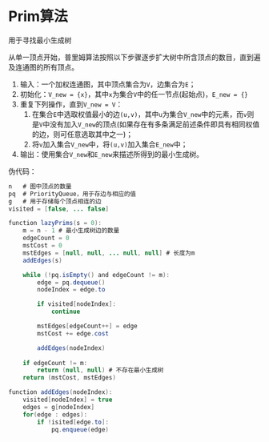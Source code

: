 # Prim算法

用于寻找最小生成树‌

从单一顶点开始，普里姆算法按照以下步骤逐步扩大树中所含顶点的数目，直到遍及连通图的所有顶点。

1. 输入：一个加权连通图，其中顶点集合为`V`，边集合为`E`；
2. 初始化：`V_new = {x}`，其中`x`为集合`V`中的任一节点\(起始点\)，`E_new = {}`
3. 重复下列操作，直到`V_new = V`：
   1. 在集合`E`中选取权值最小的边`(u,v)`，其中`u`为集合`V_new`中的元素，而`v`则是`V`中没有加入`V_new`的顶点\(如果存在有多条满足前述条件即具有相同权值的边，则可任意选取其中之一\)；
   2. 将`v`加入集合`V_new`中，将`(u,v)`加入集合`E_new`中；
4. 输出：使用集合`V_new`和`E_new`来描述所得到的最小生成树。

伪代码：

```java
n	# 图中顶点的数量
pq	# PriorityQueue，用于存边与相应的值
g	# 用于存储每个顶点相连的边
visited = [false, ... false]

function lazyPrims(s = 0):
	m = n - 1 # 最小生成树边的数量
	edgeCount = 0
	mstCost = 0
	mstEdges = [null, null, ... null, null]	# 长度为m
	addEdges(s)

	while (!pq.isEmpty() and edgeCount != m):
		edge = pq.dequeue()
		nodeIndex = edge.to

		if visited[nodeIndex]:
			continue

		mstEdges[edgeCount++] = edge
		mstCost += edge.cost

		addEdges(nodeIndex)
	
	if edgeCount != m:
		return (null, null)	# 不存在最小生成树
	return (mstCost, mstEdges)

function addEdges(nodeIndex):
	visited[nodeIndex] = true
	edges = g[nodeIndex]
	for(edge : edges):
		if !isited[edge.to]:
			pq.enqueue(edge)
```

